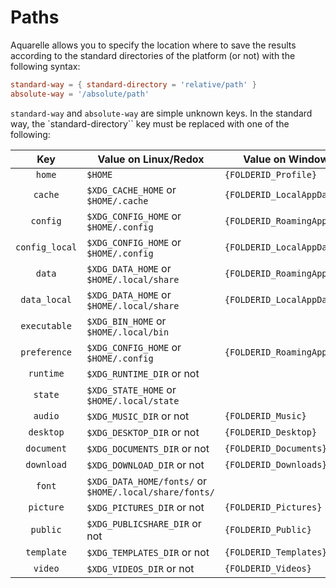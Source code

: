 <!--
	SPDX-FileCopyrightText: 2023 Eduardo Javier Alvarado Aarón <eduardo.javier.alvarado.aaron@gmail.com>
	
	SPDX-License-Identifier: CC-BY-SA-4.0
-->

# Paths

Aquarelle allows you to specify the location where to save the results according to the standard directories of the platform (or not) with the following syntax:

~~~ TOML
standard-way = { standard-directory = 'relative/path' }
absolute-way = '/absolute/path'
~~~

`standard-way` and `absolute-way` are simple unknown keys. In the standard way, the `standard-directory`` key must be replaced with one of the following:

<!-- FIXME coincidence with Aquarelle -->

|      Key       |                  Value on Linux/Redox                  | Value on Windows            |            Value on macOS           |
| :------------: | ------------------------------------------------------ | --------------------------- | ----------------------------------- |
| `home`         | `$HOME`                                                | `{FOLDERID_Profile}`        | `$HOME`                             |
| `cache`        | `$XDG_CACHE_HOME`       or `$HOME/.cache`              | `{FOLDERID_LocalAppData}`   | `$HOME/Library/Caches`              |
| `config`       | `$XDG_CONFIG_HOME`      or `$HOME/.config`             | `{FOLDERID_RoamingAppData}` | `$HOME/Library/Application Support` |
| `config_local` | `$XDG_CONFIG_HOME`      or `$HOME/.config`             | `{FOLDERID_LocalAppData}`   | `$HOME/Library/Application Support` |
| `data`         | `$XDG_DATA_HOME`        or `$HOME/.local/share`        | `{FOLDERID_RoamingAppData}` | `$HOME/Library/Application Support` |
| `data_local`   | `$XDG_DATA_HOME`        or `$HOME/.local/share`        | `{FOLDERID_LocalAppData}`   | `$HOME/Library/Application Support` |
| `executable`   | `$XDG_BIN_HOME`         or `$HOME/.local/bin`          |                             |                                     |
| `preference`   | `$XDG_CONFIG_HOME`      or `$HOME/.config`             | `{FOLDERID_RoamingAppData}` | `$HOME/Library/Preferences`         |
| `runtime`      | `$XDG_RUNTIME_DIR`      or not                         |                             |                                     |
| `state`        | `$XDG_STATE_HOME`       or `$HOME/.local/state`        |                             |                                     |
| `audio`        | `$XDG_MUSIC_DIR`        or not                         | `{FOLDERID_Music}`          | `$HOME/Music/`                      |
| `desktop`      | `$XDG_DESKTOP_DIR`      or not                         | `{FOLDERID_Desktop}`        | `$HOME/Desktop/`                    |
| `document`     | `$XDG_DOCUMENTS_DIR`    or not                         | `{FOLDERID_Documents}`      | `$HOME/Documents/`                  |
| `download`     | `$XDG_DOWNLOAD_DIR`     or not                         | `{FOLDERID_Downloads}`      | `$HOME/Downloads/`                  |
| `font`         | `$XDG_DATA_HOME/fonts/` or `$HOME/.local/share/fonts/` |                             | `$HOME/Library/Fonts/`              |
| `picture`      | `$XDG_PICTURES_DIR`     or not                         | `{FOLDERID_Pictures}`       | `$HOME/Pictures/`                   |
| `public`       | `$XDG_PUBLICSHARE_DIR`  or not                         | `{FOLDERID_Public}`         | `$HOME/Public/`                     |
| `template`     | `$XDG_TEMPLATES_DIR`    or not                         | `{FOLDERID_Templates}`      |                                     |
| `video`        | `$XDG_VIDEOS_DIR`       or not                         | `{FOLDERID_Videos}`         | `$HOME/Movies/`                     |
